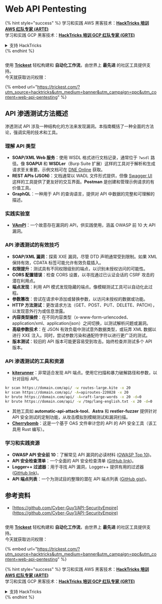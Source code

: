 # Web API Pentesting

{% hint style="success" %}
学习和实践 AWS 黑客技术：<img src="/.gitbook/assets/arte.png" alt="" data-size="line">[**HackTricks 培训 AWS 红队专家 (ARTE)**](https://training.hacktricks.xyz/courses/arte)<img src="/.gitbook/assets/arte.png" alt="" data-size="line">\
学习和实践 GCP 黑客技术：<img src="/.gitbook/assets/grte.png" alt="" data-size="line">[**HackTricks 培训 GCP 红队专家 (GRTE)**<img src="/.gitbook/assets/grte.png" alt="" data-size="line">](https://training.hacktricks.xyz/courses/grte)

<details>

<summary>支持 HackTricks</summary>

* 查看 [**订阅计划**](https://github.com/sponsors/carlospolop)!
* **加入** 💬 [**Discord 群组**](https://discord.gg/hRep4RUj7f) 或 [**Telegram 群组**](https://t.me/peass) 或 **关注** 我们的 **Twitter** 🐦 [**@hacktricks\_live**](https://twitter.com/hacktricks\_live)**.**
* **通过向** [**HackTricks**](https://github.com/carlospolop/hacktricks) 和 [**HackTricks Cloud**](https://github.com/carlospolop/hacktricks-cloud) GitHub 仓库提交 PR 分享黑客技巧。

</details>
{% endhint %}

<figure><img src="../../.gitbook/assets/image (48).png" alt=""><figcaption></figcaption></figure>

使用 [**Trickest**](https://trickest.com/?utm\_source=hacktricks\&utm\_medium=text\&utm\_campaign=ppc\&utm\_term=trickest\&utm\_content=web-api-pentesting) 轻松构建和 **自动化工作流**，由世界上 **最先进** 的社区工具提供支持。\
今天就获取访问权限：

{% embed url="https://trickest.com/?utm_source=hacktricks&utm_medium=banner&utm_campaign=ppc&utm_content=web-api-pentesting" %}

## API 渗透测试方法概述

渗透测试 API 涉及一种结构化的方法来发现漏洞。本指南概括了一种全面的方法论，强调实用的技术和工具。

### **理解 API 类型**

* **SOAP/XML Web 服务**：使用 WSDL 格式进行文档记录，通常位于 `?wsdl` 路径。像 **SOAPUI** 和 **WSDLer**（Burp Suite 扩展）这样的工具对于解析和生成请求至关重要。示例文档可在 [DNE Online](http://www.dneonline.com/calculator.asmx) 获取。
* **REST APIs (JSON)**：文档通常以 WADL 文件形式提供，但像 [Swagger UI](https://swagger.io/tools/swagger-ui/) 这样的工具提供了更友好的交互界面。**Postman** 是创建和管理示例请求的有价值工具。
* **GraphQL**：一种用于 API 的查询语言，提供对 API 中数据的完整和可理解的描述。

### **实践实验室**

* [**VAmPI**](https://github.com/erev0s/VAmPI)：一个故意存在漏洞的 API，供实践使用，涵盖 OWASP 前 10 大 API 漏洞。

### **API 渗透测试的有效技巧**

* **SOAP/XML 漏洞**：探索 XXE 漏洞，尽管 DTD 声明通常受到限制。如果 XML 保持有效，CDATA 标签可能允许有效负载插入。
* **权限提升**：测试具有不同权限级别的端点，以识别未授权访问的可能性。
* **CORS 配置错误**：检查 CORS 设置，以寻找通过已认证会话的 CSRF 攻击的潜在利用点。
* **端点发现**：利用 API 模式发现隐藏的端点。像模糊测试工具可以自动化此过程。
* **参数篡改**：尝试在请求中添加或替换参数，以访问未授权的数据或功能。
* **HTTP 方法测试**：更改请求方法（GET、POST、PUT、DELETE、PATCH），以发现意外行为或信息泄露。
* **内容类型操控**：在不同内容类型（x-www-form-urlencoded、application/xml、application/json）之间切换，以测试解析问题或漏洞。
* **高级参数技术**：在 JSON 有效负载中测试意外数据类型，或玩弄 XML 数据以进行 XXE 注入。同时，尝试参数污染和通配符字符以进行更广泛的测试。
* **版本测试**：较旧的 API 版本可能更容易受到攻击。始终检查并测试多个 API 版本。

### **API 渗透测试的工具和资源**

* [**kiterunner**](https://github.com/assetnote/kiterunner)：非常适合发现 API 端点。使用它扫描和暴力破解路径和参数，以针对目标 API。
```bash
kr scan https://domain.com/api/ -w routes-large.kite -x 20
kr scan https://domain.com/api/ -A=apiroutes-220828 -x 20
kr brute https://domain.com/api/ -A=raft-large-words -x 20 -d=0
kr brute https://domain.com/api/ -w /tmp/lang-english.txt -x 20 -d=0
```
* 其他工具如 **automatic-api-attack-tool**、**Astra** 和 **restler-fuzzer** 提供针对 API 安全测试的定制功能，从攻击模拟到模糊测试和漏洞扫描。
* [**Cherrybomb**](https://github.com/blst-security/cherrybomb)：这是一个基于 OAS 文件审计您的 API 的 API 安全工具（该工具用 Rust 编写）。

### **学习和实践资源**

* **OWASP API 安全前 10**：了解常见 API 漏洞的必读材料 ([OWASP Top 10](https://github.com/OWASP/API-Security/blob/master/2019/en/dist/owasp-api-security-top-10.pdf))。
* **API 安全检查清单**：一个全面的 API 安全检查清单 ([GitHub link](https://github.com/shieldfy/API-Security-Checklist))。
* **Logger++ 过滤器**：用于寻找 API 漏洞，Logger++ 提供有用的过滤器 ([GitHub link](https://github.com/bnematzadeh/LoggerPlusPlus-API-Filters))。
* **API 端点列表**：一个为测试目的整理的潜在 API 端点列表 ([GitHub gist](https://gist.github.com/yassineaboukir/8e12adefbd505ef704674ad6ad48743d))。

## 参考资料

* [https://github.com/Cyber-Guy1/API-SecurityEmpire](https://github.com/Cyber-Guy1/API-SecurityEmpire)

<figure><img src="../../.gitbook/assets/image (48).png" alt=""><figcaption></figcaption></figure>

使用 [**Trickest**](https://trickest.com/?utm\_source=hacktricks\&utm\_medium=text\&utm\_campaign=ppc\&utm\_term=trickest\&utm\_content=web-api-pentesting) 轻松构建和 **自动化工作流**，由世界上 **最先进** 的社区工具提供支持。\
今天就获取访问权限：

{% embed url="https://trickest.com/?utm_source=hacktricks&utm_medium=banner&utm_campaign=ppc&utm_content=web-api-pentesting" %}

{% hint style="success" %}
学习和实践 AWS 黑客技术：<img src="/.gitbook/assets/arte.png" alt="" data-size="line">[**HackTricks 培训 AWS 红队专家 (ARTE)**](https://training.hacktricks.xyz/courses/arte)<img src="/.gitbook/assets/arte.png" alt="" data-size="line">\
学习和实践 GCP 黑客技术：<img src="/.gitbook/assets/grte.png" alt="" data-size="line">[**HackTricks 培训 GCP 红队专家 (GRTE)**<img src="/.gitbook/assets/grte.png" alt="" data-size="line">](https://training.hacktricks.xyz/courses/grte)

<details>

<summary>支持 HackTricks</summary>

* 查看 [**订阅计划**](https://github.com/sponsors/carlospolop)!
* **加入** 💬 [**Discord 群组**](https://discord.gg/hRep4RUj7f) 或 [**telegram 群组**](https://t.me/peass) 或 **在** **Twitter** 🐦 **上关注我们** [**@hacktricks\_live**](https://twitter.com/hacktricks\_live)**.**
* **通过向** [**HackTricks**](https://github.com/carlospolop/hacktricks) 和 [**HackTricks Cloud**](https://github.com/carlospolop/hacktricks-cloud) github 仓库提交 PR 分享黑客技巧。

</details>
{% endhint %}
